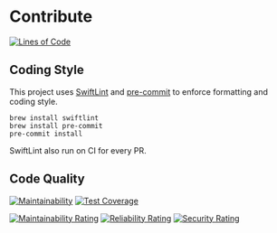 # Contribute

[![Lines of Code](https://sonarcloud.io/api/project_badges/measure?project=sboh1214_HwpKit&metric=ncloc)](https://sonarcloud.io/dashboard?id=sboh1214_HwpKit)

## Coding Style

This project uses [SwiftLint](https://github.com/realm/SwiftLint) and [pre-commit](https://pre-commit.com/) to
enforce formatting and coding style.
```
brew install swiftlint
brew install pre-commit
pre-commit install 
```

SwiftLint also run on CI for every PR.

## Code Quality

[![Maintainability](https://api.codeclimate.com/v1/badges/6950359f807606deb022/maintainability)](https://codeclimate.com/github/sboh1214/HwpKit/maintainability)
[![Test Coverage](https://api.codeclimate.com/v1/badges/6950359f807606deb022/test_coverage)](https://codeclimate.com/github/sboh1214/HwpKit/test_coverage)

[![Maintainability Rating](https://sonarcloud.io/api/project_badges/measure?project=sboh1214_HwpKit&metric=sqale_rating)](https://sonarcloud.io/dashboard?id=sboh1214_HwpKit)
[![Reliability Rating](https://sonarcloud.io/api/project_badges/measure?project=sboh1214_HwpKit&metric=reliability_rating)](https://sonarcloud.io/dashboard?id=sboh1214_HwpKit)
[![Security Rating](https://sonarcloud.io/api/project_badges/measure?project=sboh1214_HwpKit&metric=security_rating)](https://sonarcloud.io/dashboard?id=sboh1214_HwpKit)
